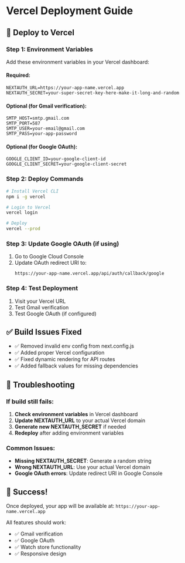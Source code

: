 # Vercel Deployment Guide

## 🚀 Deploy to Vercel

### Step 1: Environment Variables

Add these environment variables in your Vercel dashboard:

#### Required:

```env
NEXTAUTH_URL=https://your-app-name.vercel.app
NEXTAUTH_SECRET=your-super-secret-key-here-make-it-long-and-random
```

#### Optional (for Gmail verification):

```env
SMTP_HOST=smtp.gmail.com
SMTP_PORT=587
SMTP_USER=your-email@gmail.com
SMTP_PASS=your-app-password
```

#### Optional (for Google OAuth):

```env
GOOGLE_CLIENT_ID=your-google-client-id
GOOGLE_CLIENT_SECRET=your-google-client-secret
```

### Step 2: Deploy Commands

```bash
# Install Vercel CLI
npm i -g vercel

# Login to Vercel
vercel login

# Deploy
vercel --prod
```

### Step 3: Update Google OAuth (if using)

1. Go to Google Cloud Console
2. Update OAuth redirect URI to:
   ```
   https://your-app-name.vercel.app/api/auth/callback/google
   ```

### Step 4: Test Deployment

1. Visit your Vercel URL
2. Test Gmail verification
3. Test Google OAuth (if configured)

## ✅ Build Issues Fixed

- ✅ Removed invalid env config from next.config.js
- ✅ Added proper Vercel configuration
- ✅ Fixed dynamic rendering for API routes
- ✅ Added fallback values for missing dependencies

## 🔧 Troubleshooting

### If build still fails:

1. **Check environment variables** in Vercel dashboard
2. **Update NEXTAUTH_URL** to your actual Vercel domain
3. **Generate new NEXTAUTH_SECRET** if needed
4. **Redeploy** after adding environment variables

### Common Issues:

- **Missing NEXTAUTH_SECRET**: Generate a random string
- **Wrong NEXTAUTH_URL**: Use your actual Vercel domain
- **Google OAuth errors**: Update redirect URI in Google Console

## 🎉 Success!

Once deployed, your app will be available at:
`https://your-app-name.vercel.app`

All features should work:

- ✅ Gmail verification
- ✅ Google OAuth
- ✅ Watch store functionality
- ✅ Responsive design

